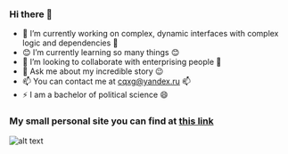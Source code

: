 ### Hi there 👋

- 🔭 I’m currently working on complex, dynamic interfaces with complex logic and dependencies 🔭
- 😊 I’m currently learning so many things 😊
- 👯 I’m looking to collaborate with enterprising people 👯
- 💬 Ask me about my incredible story 😉
- 📫 You can contact me at cqxg@yandex.ru 📫
- ⚡ I am a bachelor of political science 😄  

### My small personal site you can find at [this link]()

![alt text](https://images.vfl.ru/ii/1603739372/1033e503/32092172.gif)
